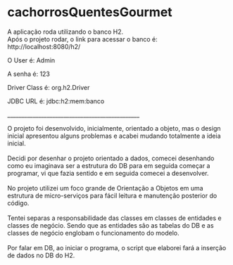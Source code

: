 # cachorrosQuentesGourmet

A aplicação roda utilizando o banco H2. <br />
Após o projeto rodar, o link para acessar o banco é: http://localhost:8080/h2/ <br />
</p>O User é: Admin </p>
A senha é: 123 </p>
Driver Class é: org.h2.Driver </p>
JDBC URL é: jdbc:h2:mem:banco </p>

_______________________________________________</p>

O projeto foi desenvolvido, inicialmente, orientado a objeto, mas o design inicial apresentou alguns problemas e acabei mudando totalmente a ideia inicial. <br />
<br /> Decidi por desenhar o projeto orientado a dados, comecei desenhando como eu imaginava ser a estrutura do DB para em seguida começar a programar, vi que fazia sentido e em seguida comecei a desenvolver. <br />
<br /> No projeto utilizei um foco grande de Orientação a Objetos em uma estrutura de micro-serviços para fácil leitura e manutenção posterior do código. <br />
<br /> Tentei separas a responsabilidade das classes em classes de entidades e classes de negócio. Sendo que as entidades são as tabelas do DB e as classes de negócio englobam o funcionamento do modelo. <br />
<br /> Por falar em DB, ao iniciar o programa, o script que elaborei fará a inserção de dados no DB do H2. <br />
